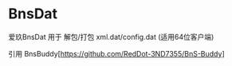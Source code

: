 # BnsDat

爱玖BnsDat 用于 解包/打包 xml.dat/config.dat (适用64位客户端)

引用 BnsBuddy[https://github.com/RedDot-3ND7355/BnS-Buddy]
